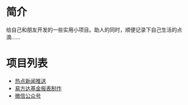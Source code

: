 # 简介
给自己和朋友开发的一些实用小项目。助人的同时，顺便记录下自己生活的点滴......

# 项目列表
- [热点新闻推送](https://github.com/wltos/project/tree/feature/news)
- [易方达基金报表制作](https://github.com/wltos/project/tree/feature/eastmoney)
- [微信公众号](https://github.com/wltos/project/tree/feature/weixin)
